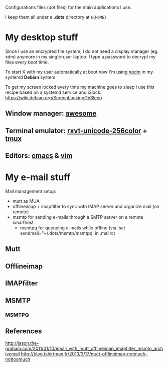 Configurations files (_dot_ files) for the main applications I use.

I keep them all under a __.dots__ directory at `${HOME}`

My desktop stuff
================

Since I use an encrypted file system, I do not need a display manager (eg. xdm)
anymore in my single-user laptop: I type a password to decrypt my files every
boot time.

To start X with my user automatically at boot now I'm using [nodm](https://github.com/spanezz/nodm)
in my systemd __Debian__ system.

To get my screen locked every time my machine goes to sleep I use this recipe
based on a systemd service and i3lock: https://wiki.debian.org/ScreenLockingOnSleep

## Window manager: [awesome](https://awesomewm.org)

## Terminal emulator: [rxvt-unicode-256color](http://software.schmorp.de/pkg/rxvt-unicode.html) + [tmux](https://github.com/tmux/tmux/wiki)

## Editors: [emacs](https://www.gnu.org/software/emacs) & [vim](https://vim.sourceforge.io)


My e-mail stuff
===============

Mail management setup:

- mutt as MUA
- offlineimap + imapfilter to sync with IMAP server and organize mail (on remote)
- msmtp for sending e-mails through a SMTP server on a remote smarthost
	+ msmtpq for queueing e-mails while offline
	  (via 'set sendmail="~/.dots/msmtp/msmtpq' in .mailrc)

## Mutt

## Offlineimap

## IMAPfilter

## MSMTP

### MSMTPQ

## References

http://jason.the-graham.com/2011/01/10/email_with_mutt_offlineimap_imapfilter_msmtp_archivemail
http://blog.tshirtman.fr/2013/3/17/mutt-offlineimap-notmuch-nottoomuch
